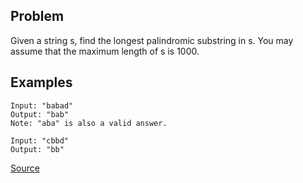 ## Problem
Given a string s, find the longest palindromic substring in s. You may assume that the maximum length of s is 1000.

## Examples
```
Input: "babad"
Output: "bab"
Note: "aba" is also a valid answer.
```

```
Input: "cbbd"
Output: "bb"
```

[Source](https://leetcode.com/problems/longest-palindromic-substring/description/)
